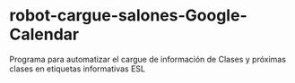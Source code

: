 # robot-cargue-salones-Google-Calendar
Programa para automatizar el cargue de información de Clases y próximas clases en etiquetas informativas ESL

